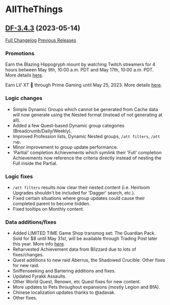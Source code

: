 # AllTheThings

## [DF-3.4.3](https://github.com/DFortun81/AllTheThings/tree/DF-3.4.3) (2023-05-14)
[Full Changelog](https://github.com/DFortun81/AllTheThings/compare/DF-3.4.2...DF-3.4.3) [Previous Releases](https://github.com/DFortun81/AllTheThings/releases)


### Promotions

Earn the Blazing Hippogryph mount by watching Twitch streamers for 4 hours between May 9th, 10:00 a.m. PDT and May 17th, 10:00 a.m. PDT. More details [here](https://worldofwarcraft.blizzard.com/en-us/news/23938290).

Earn Lil' XT 🤖 through Prime Gaming until May 25, 2023. More details [here](https://worldofwarcraft.blizzard.com/en-us/news/23938292).


### Logic changes

- Simple Dynamic Groups which cannot be generated from Cache data will now generate using the Nested format (instead of not generating at all).
- Added a few Quest-based Dynamic group categories (Breadcrumb/Daily/Weekly).
- Improved Profession lists, Dynamic Nested groups, `/att filters`, `/att rwp`.
- Minor improvement to group update performance.
- 'Partial' completion Achievements which symlink their 'Full' completion Achievements now reference the criteria directly instead of nesting the Full inside the Partial.


### Logic fixes

- `/att filters` results now clear their nested content (i.e. Heirloom Upgrades shouldn't be included for 'Dagger' search, etc.).
- Fixed certain situations where group updates could cause their completed parent to become hidden.
- Fixed tooltips on Monthly content.


### Data additions/fixes

- Added LIMITED TIME Game Shop transmog set: The Guardian Pack. Sold for $8 until May 31st, will be available through Trading Post later this year. More info [here](https://www.wowhead.com/news/the-guardian-pack-medivh-inspired-transmog-set-on-in-game-shop-through-may-31st-332760).
- Reharvested Achievement data from Blizzard due to lots of fixes/changes.
- Quest additions to new raid Aberrus, the Shadowed Crucible. Other fixes for new raid.
- Sniffenseeking and Bartering additions and fixes.
- Updated Fyrakk Assaults.
- Other World Quest, Renown, etc Quest fixes for new content.
- More updates to Pets throughout expansions (mostly Legion and BfA).
- Chinese localization updates thanks to @adavak.
- Other fixes.
